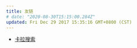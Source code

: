 ```yaml
---
title: 友链
# date: "2020-08-30T15:15:00.284Z"
updated: Fri Dec 29 2017 15:35:16 GMT+0800 (CST)
---
```


<!-- #### 个人简介 -->

- [卡拉搜索](https://links92.mixmaxusercontent.com/5ec9ea6a9db2d4003b43cccd/l/g6vKmB2I45IQjgTMy?messageId=I9axWGDN6jhSHijSc&rn=Iibp1WaoNlI&re=ISbvNmLslWYtdGQulWbph2clNWYlJmI&sc=false)